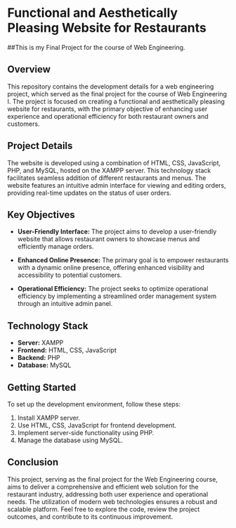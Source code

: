 # Functional and Aesthetically Pleasing Website for Restaurants

##This is my Final Project for the course of Web Engineering.

## Overview

This repository contains the development details for a web engineering project, which served as the final project for the course of Web Engineering I. The project is focused on creating a functional and aesthetically pleasing website for restaurants, with the primary objective of enhancing user experience and operational efficiency for both restaurant owners and customers.

## Project Details

The website is developed using a combination of HTML, CSS, JavaScript, PHP, and MySQL, hosted on the XAMPP server. This technology stack facilitates seamless addition of different restaurants and menus. The website features an intuitive admin interface for viewing and editing orders, providing real-time updates on the status of user orders.

## Key Objectives

- **User-Friendly Interface:** The project aims to develop a user-friendly website that allows restaurant owners to showcase menus and efficiently manage orders.

- **Enhanced Online Presence:** The primary goal is to empower restaurants with a dynamic online presence, offering enhanced visibility and accessibility to potential customers.

- **Operational Efficiency:** The project seeks to optimize operational efficiency by implementing a streamlined order management system through an intuitive admin panel.


## Technology Stack

- **Server:** XAMPP
- **Frontend:** HTML, CSS, JavaScript
- **Backend:** PHP
- **Database:** MySQL

## Getting Started

To set up the development environment, follow these steps:

1. Install XAMPP server.
2. Use HTML, CSS, JavaScript for frontend development.
3. Implement server-side functionality using PHP.
4. Manage the database using MySQL.

## Conclusion

This project, serving as the final project for the Web Engineering course, aims to deliver a comprehensive and efficient web solution for the restaurant industry, addressing both user experience and operational needs. The utilization of modern web technologies ensures a robust and scalable platform. Feel free to explore the code, review the project outcomes, and contribute to its continuous improvement.
